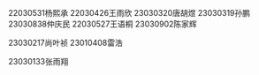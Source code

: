 22030531杨熙承
22030426王雨欣
23030320唐胡煜
23030319孙鹏
23030838仲庆民
22030527王语桐
23030902陈家辉

23030217尚叶祯
23010408雷浩

23030133张雨翔